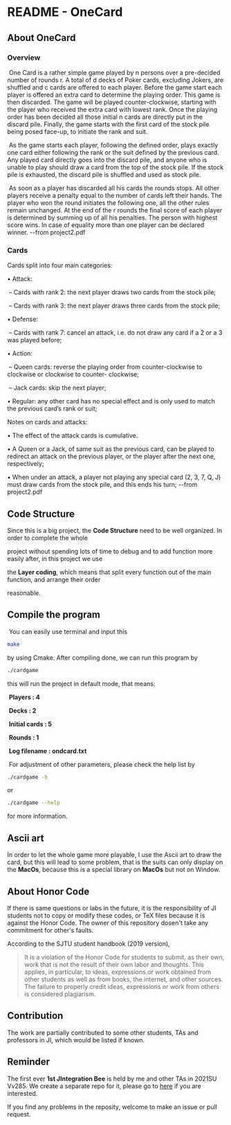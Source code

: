 # README - OneCard

## About OneCard

### Overview

​	One Card is a rather simple game played by n persons over a pre-decided number of rounds r. A total of d decks of Poker cards, excluding Jokers, are shuffled and c cards are offered to each player. Before the game start each player is offered an extra card to determine the playing order. This game is then discarded. The game will be played counter-clockwise, starting with the player who received the extra card with lowest rank. Once the playing order has been decided all those initial n cards are directly put in the discard pile. Finally, the game starts with the first card of the stock pile being posed face-up, to initiate the rank and suit. 

​	As the game starts each player, following the defined order, plays exactly one card either following the rank or the suit defined by the previous card. Any played card directly goes into the discard pile, and anyone who is unable to play should draw a card from the top of the stock pile. If the stock pile is exhausted, the discard pile is shuffled and used as stock pile. 

​	As soon as a player has discarded all his cards the rounds stops. All other players receive a penalty equal to the number of cards left their hands. The player who won the round initiates the following one, all the other rules remain unchanged. At the end of the r rounds the final score of each player is determined by summing up of all his penalties. The person with highest score wins. In case of equality more than one player can be declared winner. 	--from project2.pdf

### Cards

Cards split into four main categories: 

• Attack: 

​		– Cards with rank 2: the next player draws two cards from the stock pile; 

​		– Cards with rank 3: the next player draws three cards from the stock pile; 

• Defense: 

​		– Cards with rank 7: cancel an attack, i.e. do not draw any card if a 2 or a 3 was played before; 

• Action: 

​			–  Queen cards: reverse the playing order from counter-clockwise to clockwise or clockwise to counter- clockwise; 

​			–  Jack cards: skip the next player; 

•  Regular: any other card has no special effect and is only used to match the previous card’s rank or suit; 

Notes on cards and attacks: 

•  The effect of the attack cards is cumulative. 

•  A Queen or a Jack, of same suit as the previous card, can be played to redirect an attack on the previous player, or the player after the next one, respectively; 

•  When under an attack, a player not playing any special card (2, 3, 7, Q, J) must draw cards from the stock pile, and this ends his turn; 	--from project2.pdf

## Code Structure

Since this is a big project, the **Code Structure** need to be well organized. In order to complete the whole 

project without spending lots of time to debug and to add function more easily after, in this project we use 

the **Layer coding**, which means that split every function out of the main function, and arrange their order 

reasonable.

## Compile the program

​	You can easily use terminal and input this

```bash
make
```

by using Cmake. After compiling done, we can run this program by

```bash
./cardgame
```

this will run the project in default mode, that means:

​	**Players : 4**

​	**Decks : 2**

​	**Initial cards : 5**

​	**Rounds : 1**

​	**Log filename : ondcard.txt**

​	For adjustment of other parameters, please check the help list by

```bash
./cardgame -h
```

or

```bash
./cardgame --help
```

for more information.

## Ascii art

In order to let the whole game more playable, I use the Ascii art to draw the card, but this will lead to some problem, that is the suits can only display on the **MacOs**, because this is a special library on **MacOs** but not on Window. 

## About Honor Code

If there is same questions or labs in the future, it is the responsibility of JI students not to copy or modify these codes, or TeX files because it is against the Honor Code. The owner of this repository dosen't take any commitment for other's faults.

According to the SJTU student handbook (2019 version),

> It is a violation of the Honor Code for students to submit, as their own, work that is not the result of their own labor and thoughts. This applies, in particular, to ideas, expressions or work obtained from other students as well as from books, the internet, and other sources. The failure to properly credit ideas, expressions or work from others is considered plagiarism.

## Contribution

The work are partially contributed to some other students, TAs and professors in JI, which would be listed if known.

## Reminder

The first ever **1st JIntegration Bee** is held by me and other TAs in 2021SU Vv285. We create a separate repo for it, please go to [here](https://github.com/sleepymalc/UM-JI-IntegrationBee) if you are interested.

If you find any problems in the reposity, welcome to make an issue or pull request.

